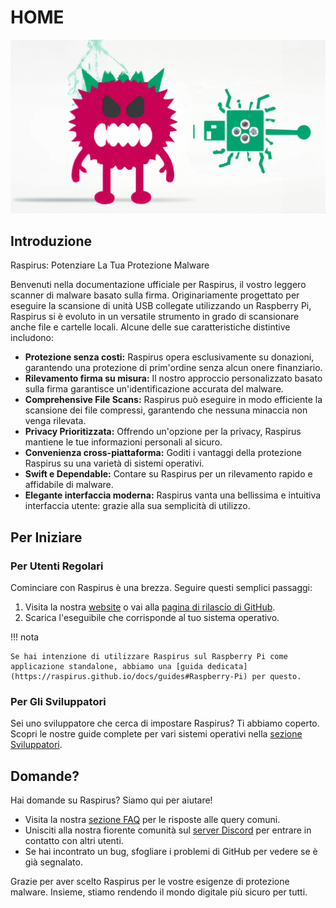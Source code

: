 # HOME

![Full banner logo](../img/banner_logo.png)

## Introduzione

Raspirus: Potenziare La Tua Protezione Malware

Benvenuti nella documentazione ufficiale per Raspirus, il vostro leggero scanner di malware basato sulla firma. Originariamente progettato per eseguire la scansione di unità USB collegate utilizzando un Raspberry Pi, Raspirus si è evoluto in un versatile strumento in grado di scansionare anche file e cartelle locali. Alcune delle sue caratteristiche distintive includono:

- **Protezione senza costi:** Raspirus opera esclusivamente su donazioni, garantendo una protezione di prim'ordine senza alcun onere finanziario.
- **Rilevamento firma su misura:** Il nostro approccio personalizzato basato sulla firma garantisce un'identificazione accurata del malware.
- **Comprehensive File Scans:** Raspirus può eseguire in modo efficiente la scansione dei file compressi, garantendo che nessuna minaccia non venga rilevata.
- **Privacy Prioritizzata:** Offrendo un'opzione per la privacy, Raspirus mantiene le tue informazioni personali al sicuro.
- **Convenienza cross-piattaforma:** Goditi i vantaggi della protezione Raspirus su una varietà di sistemi operativi.
- **Swift e Dependable:** Contare su Raspirus per un rilevamento rapido e affidabile di malware.
- **Elegante interfaccia moderna:** Raspirus vanta una bellissima e intuitiva interfaccia utente: grazie alla sua semplicità di utilizzo.

## Per Iniziare

### Per Utenti Regolari

Cominciare con Raspirus è una brezza. Seguire questi semplici passaggi:

1. Visita la nostra [website](https://raspirus.deno.dev) o vai alla [pagina di rilascio di GitHub](https://github.com/Raspirus/Raspirus/releases/latest).
2. Scarica l'eseguibile che corrisponde al tuo sistema operativo.

!!! nota

```
Se hai intenzione di utilizzare Raspirus sul Raspberry Pi come applicazione standalone, abbiamo una [guida dedicata](https://raspirus.github.io/docs/guides#Raspberry-Pi) per questo.
```

### Per Gli Sviluppatori

Sei uno sviluppatore che cerca di impostare Raspirus? Ti abbiamo coperto. Scopri le nostre guide complete per vari sistemi operativi nella [sezione Sviluppatori](https://raspirus.github.io/docs/developers).

## Domande?

Hai domande su Raspirus? Siamo qui per aiutare!

- Visita la nostra [sezione FAQ](https://raspirus.github.io/docs/faq) per le risposte alle query comuni.
- Unisciti alla nostra fiorente comunità sul [server Discord](https://discord.gg/Vx7fW9PA8B) per entrare in contatto con altri utenti.
- Se hai incontrato un bug, sfogliare i problemi di GitHub per vedere se è già segnalato.

Grazie per aver scelto Raspirus per le vostre esigenze di protezione malware. Insieme, stiamo rendendo il mondo digitale più sicuro per tutti.
